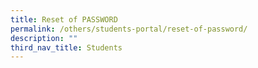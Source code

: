 ```yaml
---
title: Reset of PASSWORD
permalink: /others/students-portal/reset-of-password/
description: ""
third_nav_title: Students
---
```

